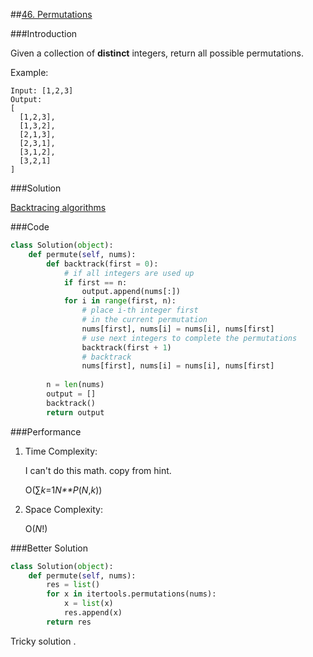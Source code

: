 ##[46. Permutations](https://leetcode-cn.com/problems/permutations/)

###Introduction

Given a collection of **distinct** integers, return all possible permutations.

Example:

```shell
Input: [1,2,3]
Output:
[
  [1,2,3],
  [1,3,2],
  [2,1,3],
  [2,3,1],
  [3,1,2],
  [3,2,1]
]
```

###Solution

[Backtracing algorithms]([https://baike.baidu.com/item/%E5%9B%9E%E6%BA%AF%E7%AE%97%E6%B3%95/9258495](https://baike.baidu.com/item/回溯算法/9258495))

###Code

```python
class Solution(object):
    def permute(self, nums):
        def backtrack(first = 0):
            # if all integers are used up
            if first == n:  
                output.append(nums[:])
            for i in range(first, n):
                # place i-th integer first 
                # in the current permutation
                nums[first], nums[i] = nums[i], nums[first]
                # use next integers to complete the permutations
                backtrack(first + 1)
                # backtrack
                nums[first], nums[i] = nums[i], nums[first]
        
        n = len(nums)
        output = []
        backtrack()
        return output
```

###Performance

1. Time Complexity: 

   I can't do this math. copy from hint. 

   O(∑*k*=1*N**P*(*N*,*k*))

2. Space Complexity:

   O(*N*!)


###Better Solution

```python
class Solution(object):
    def permute(self, nums):
        res = list()
        for x in itertools.permutations(nums):
            x = list(x)
            res.append(x)
        return res
```

Tricky solution .



